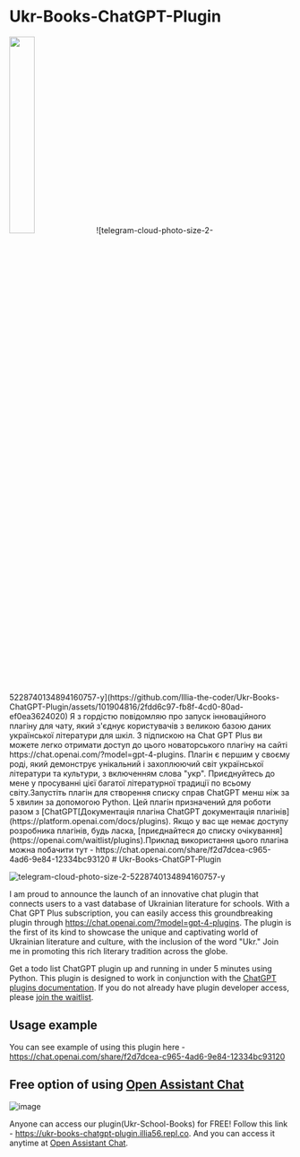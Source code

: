 # Ukr-Books-ChatGPT-Plugin
<img src=".github/logo.png" width="30%">
![telegram-cloud-photo-size-2-5228740134894160757-y](https://github.com/Illia-the-coder/Ukr-Books-ChatGPT-Plugin/assets/101904816/2fdd6c97-fb8f-4cd0-80ad-ef0ea3624020)
Я з гордістю повідомляю про запуск інноваційного плагіну для чату, який з'єднує користувачів з великою базою даних української літератури для шкіл. З підпискою на Chat GPT Plus ви можете легко отримати доступ до цього новаторського плагіну на сайті https://chat.openai.com/?model=gpt-4-plugins. Плагін є першим у своєму роді, який демонструє унікальний і захоплюючий світ української літератури та культури, з включенням слова "укр". Приєднуйтесь до мене у просуванні цієї багатої літературної традиції по всьому світу.Запустіть плагін для створення списку справ ChatGPT менш ніж за 5 хвилин за допомогою Python. Цей плагін призначений для роботи разом з [ChatGPT[Документація плагіна ChatGPT документація плагінів](https://platform.openai.com/docs/plugins). Якщо у вас ще немає доступу розробника плагінів, будь ласка, [приєднайтеся до списку очікування](https://openai.com/waitlist/plugins).Приклад використання цього плагіна можна побачити тут - https://chat.openai.com/share/f2d7dcea-c965-4ad6-9e84-12334bc93120 # Ukr-Books-ChatGPT-Plugin

![telegram-cloud-photo-size-2-5228740134894160757-y](https://github.com/Illia-the-coder/Ukr-Books-ChatGPT-Plugin/assets/101904816/2fdd6c97-fb8f-4cd0-80ad-ef0ea3624020)

I am proud to announce the launch of an innovative chat plugin that connects users to a vast database of Ukrainian literature for schools. With a Chat GPT Plus subscription, you can easily access this groundbreaking plugin through https://chat.openai.com/?model=gpt-4-plugins. The plugin is the first of its kind to showcase the unique and captivating world of Ukrainian literature and culture, with the inclusion of the word "Ukr." Join me in promoting this rich literary tradition across the globe.

Get a todo list ChatGPT plugin up and running in under 5 minutes using Python. This plugin is designed to work in conjunction with the [ChatGPT plugins documentation](https://platform.openai.com/docs/plugins). If you do not already have plugin developer access, please [join the waitlist](https://openai.com/waitlist/plugins).

## Usage example
You can see example of using this plugin here - https://chat.openai.com/share/f2d7dcea-c965-4ad6-9e84-12334bc93120

## Free option of using [Open Assistant Chat](https://open-assistant.io/chat)

![image](https://github.com/Illia-the-coder/Ukr-Books-ChatGPT-Plugin/assets/101904816/80c13592-3fae-4d06-8bde-4624b2d7a30e)

Anyone can access our plugin(Ukr-School-Books) for FREE! Follow this link - https://ukr-books-chatgpt-plugin.illia56.repl.co. And you can access it anytime at [Open Assistant Chat](https://open-assistant.io/chat).
